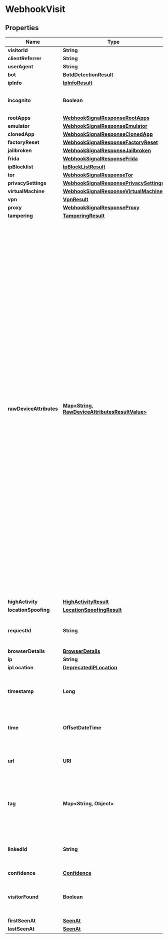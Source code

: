 

# WebhookVisit


## Properties

| Name | Type | Description | Notes |
|------------ | ------------- | ------------- | -------------|
|**visitorId** | **String** |  |  |
|**clientReferrer** | **String** |  |  [optional] |
|**userAgent** | **String** |  |  [optional] |
|**bot** | [**BotdDetectionResult**](BotdDetectionResult.md) |  |  [optional] |
|**ipInfo** | [**IpInfoResult**](IpInfoResult.md) |  |  [optional] |
|**incognito** | **Boolean** | Flag if user used incognito session. |  |
|**rootApps** | [**WebhookSignalResponseRootApps**](WebhookSignalResponseRootApps.md) |  |  [optional] |
|**emulator** | [**WebhookSignalResponseEmulator**](WebhookSignalResponseEmulator.md) |  |  [optional] |
|**clonedApp** | [**WebhookSignalResponseClonedApp**](WebhookSignalResponseClonedApp.md) |  |  [optional] |
|**factoryReset** | [**WebhookSignalResponseFactoryReset**](WebhookSignalResponseFactoryReset.md) |  |  [optional] |
|**jailbroken** | [**WebhookSignalResponseJailbroken**](WebhookSignalResponseJailbroken.md) |  |  [optional] |
|**frida** | [**WebhookSignalResponseFrida**](WebhookSignalResponseFrida.md) |  |  [optional] |
|**ipBlocklist** | [**IpBlockListResult**](IpBlockListResult.md) |  |  [optional] |
|**tor** | [**WebhookSignalResponseTor**](WebhookSignalResponseTor.md) |  |  [optional] |
|**privacySettings** | [**WebhookSignalResponsePrivacySettings**](WebhookSignalResponsePrivacySettings.md) |  |  [optional] |
|**virtualMachine** | [**WebhookSignalResponseVirtualMachine**](WebhookSignalResponseVirtualMachine.md) |  |  [optional] |
|**vpn** | [**VpnResult**](VpnResult.md) |  |  [optional] |
|**proxy** | [**WebhookSignalResponseProxy**](WebhookSignalResponseProxy.md) |  |  [optional] |
|**tampering** | [**TamperingResult**](TamperingResult.md) |  |  [optional] |
|**rawDeviceAttributes** | [**Map&lt;String, RawDeviceAttributesResultValue&gt;**](RawDeviceAttributesResultValue.md) | It includes 35+ raw browser identification attributes to provide Fingerprint users with even more information than our standard visitor ID provides. This enables Fingerprint users to not have to run our open-source product in conjunction with Fingerprint Pro Plus and Enterprise to get those additional attributes. Warning: The raw signals data can change at any moment as we improve the product. We cannot guarantee the internal shape of raw device attributes to be stable, so typical semantic versioning rules do not apply here. Use this data with caution without assuming a specific structure beyond the generic type provided here.  |  [optional] |
|**highActivity** | [**HighActivityResult**](HighActivityResult.md) |  |  [optional] |
|**locationSpoofing** | [**LocationSpoofingResult**](LocationSpoofingResult.md) |  |  [optional] |
|**requestId** | **String** | Unique identifier of the user's identification request. |  |
|**browserDetails** | [**BrowserDetails**](BrowserDetails.md) |  |  |
|**ip** | **String** |  |  |
|**ipLocation** | [**DeprecatedIPLocation**](DeprecatedIPLocation.md) |  |  [optional] |
|**timestamp** | **Long** | Timestamp of the event with millisecond precision in Unix time. |  |
|**time** | **OffsetDateTime** | Time expressed according to ISO 8601 in UTC format. |  |
|**url** | **URI** | Page URL from which identification request was sent. |  |
|**tag** | **Map&lt;String, Object&gt;** | A customer-provided value or an object that was sent with identification request. |  [optional] |
|**linkedId** | **String** | A customer-provided id that was sent with identification request. |  [optional] |
|**confidence** | [**Confidence**](Confidence.md) |  |  |
|**visitorFound** | **Boolean** | Attribute represents if a visitor had been identified before. |  |
|**firstSeenAt** | [**SeenAt**](SeenAt.md) |  |  |
|**lastSeenAt** | [**SeenAt**](SeenAt.md) |  |  |



